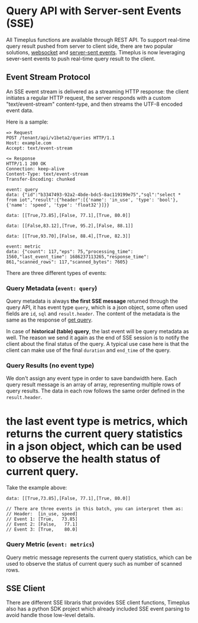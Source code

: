 # Query API with Server-sent Events (SSE)

All Timeplus functions are available through REST API. To support real-time query result pushed from server to client side, there are two popular solutions, [websocket](https://developer.mozilla.org/en-US/docs/Web/API/WebSockets_API) and [server-sent events](https://developer.mozilla.org/en-US/docs/Web/API/Server-sent_events). Timeplus is now leveraging sever-sent events to push real-time query result to the client.

## Event Stream Protocol

An SSE event stream is delivered as a streaming HTTP response: the client initiates a regular HTTP request, the server responds with a custom "text/event-stream" content-type, and then streams the UTF-8 encoded event data.

Here is a sample:

```
=> Request
POST /tenant/api/v1beta2/queries HTTP/1.1
Host: example.com
Accept: text/event-stream

<= Response
HTTP/1.1 200 OK
Connection: keep-alive
Content-Type: text/event-stream
Transfer-Encoding: chunked

event: query
data: {"id":"b3347493-92a2-4bde-bdc5-8ac119199e75","sql":"select * from iot","result":{"header":[{'name': 'in_use', 'type': 'bool'},{'name': 'speed', 'type': 'float32'}]}}

data: [[True,73.85],[False, 77.1],[True, 80.0]]

data: [[False,83.12],[True, 95.2],[False, 88.1]]

data: [[True,93.70],[False, 88.4],[True, 82.3]]

event: metric
data: {"count": 117,"eps": 75,"processing_time": 1560,"last_event_time": 1686237113265,"response_time": 861,"scanned_rows": 117,"scanned_bytes": 7605}

```

There are three different types of events:

### Query Metadata (`event: query`)

Query metadata is always **the first SSE message** returned through the query API, it has event type `query`, which is a json object, some often used fields are `id`, `sql` and `result.header`. The content of the metadata is the same as the response of [get query](https://docs.timeplus.com/rest.html#tag/Queries-v1beta2/paths/~1v1beta2~1queries~1%7Bid%7D/get).

In case of **historical (table) query**, the last event will be query metadata as well. The reason we send it again as the end of SSE session is to notify the client about the final status of the query. A typical use case here is that the client can make use of the final `duration` and `end_time` of the query.

### Query Results (no event type)

We don't assign any event type in order to save bandwidth here. Each query result message is an array of array, representing multiple rows of query results. The data in each row follows the same order defined in the `result.header`.

# the last event type is metrics, which returns the current query statistics in a json object, which can be used to observe the health status of current query.

Take the example above:

```
data: [[True,73.85],[False, 77.1],[True, 80.0]]

// There are three events in this batch, you can interpret them as:
// Header:  [in_use, speed]
// Event 1: [True,   73.85]
// Event 2: [False,   77.1]
// Event 3: [True,    80.0]
```

### Query Metric (`event: metrics`)

Query metric message represents the current query statistics, which can be used to observe the status of current query such as number of scanned rows.

## SSE Client

There are different SSE libraris that provides SSE client functions, Timeplus also has a python SDK project which already included SSE event parsing to avoid handle those low-level details.
